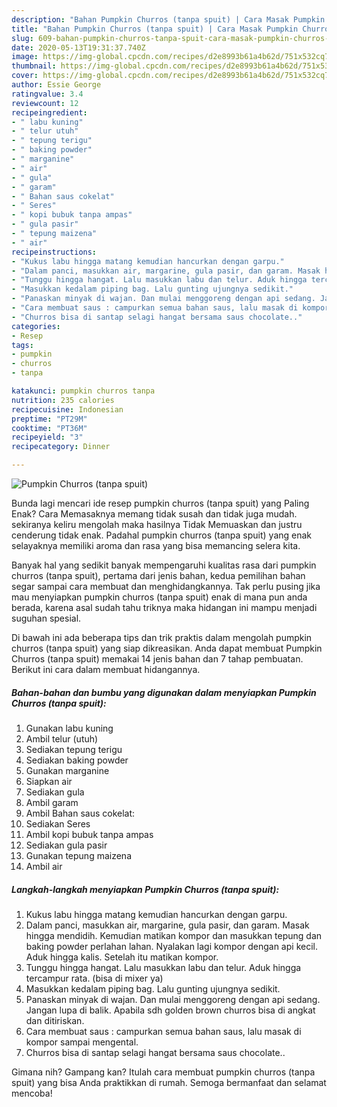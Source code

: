 ```yaml
---
description: "Bahan Pumpkin Churros (tanpa spuit) | Cara Masak Pumpkin Churros (tanpa spuit) Yang Enak Dan Lezat"
title: "Bahan Pumpkin Churros (tanpa spuit) | Cara Masak Pumpkin Churros (tanpa spuit) Yang Enak Dan Lezat"
slug: 609-bahan-pumpkin-churros-tanpa-spuit-cara-masak-pumpkin-churros-tanpa-spuit-yang-enak-dan-lezat
date: 2020-05-13T19:31:37.740Z
image: https://img-global.cpcdn.com/recipes/d2e8993b61a4b62d/751x532cq70/pumpkin-churros-tanpa-spuit-foto-resep-utama.jpg
thumbnail: https://img-global.cpcdn.com/recipes/d2e8993b61a4b62d/751x532cq70/pumpkin-churros-tanpa-spuit-foto-resep-utama.jpg
cover: https://img-global.cpcdn.com/recipes/d2e8993b61a4b62d/751x532cq70/pumpkin-churros-tanpa-spuit-foto-resep-utama.jpg
author: Essie George
ratingvalue: 3.4
reviewcount: 12
recipeingredient:
- " labu kuning"
- " telur utuh"
- " tepung terigu"
- " baking powder"
- " marganine"
- " air"
- " gula"
- " garam"
- " Bahan saus cokelat"
- " Seres"
- " kopi bubuk tanpa ampas"
- " gula pasir"
- " tepung maizena"
- " air"
recipeinstructions:
- "Kukus labu hingga matang kemudian hancurkan dengan garpu."
- "Dalam panci, masukkan air, margarine, gula pasir, dan garam. Masak hingga mendidih. Kemudian matikan kompor dan masukkan tepung dan baking powder perlahan lahan. Nyalakan lagi kompor dengan api kecil. Aduk hingga kalis. Setelah itu matikan kompor."
- "Tunggu hingga hangat. Lalu masukkan labu dan telur. Aduk hingga tercampur rata. (bisa di mixer ya)"
- "Masukkan kedalam piping bag. Lalu gunting ujungnya sedikit."
- "Panaskan minyak di wajan. Dan mulai menggoreng dengan api sedang. Jangan lupa di balik. Apabila sdh golden brown churros bisa di angkat dan ditiriskan."
- "Cara membuat saus : campurkan semua bahan saus, lalu masak di kompor sampai mengental."
- "Churros bisa di santap selagi hangat bersama saus chocolate.."
categories:
- Resep
tags:
- pumpkin
- churros
- tanpa

katakunci: pumpkin churros tanpa 
nutrition: 235 calories
recipecuisine: Indonesian
preptime: "PT29M"
cooktime: "PT36M"
recipeyield: "3"
recipecategory: Dinner

---
```



![Pumpkin Churros (tanpa spuit)](https://img-global.cpcdn.com/recipes/d2e8993b61a4b62d/751x532cq70/pumpkin-churros-tanpa-spuit-foto-resep-utama.jpg)

Bunda lagi mencari ide resep pumpkin churros (tanpa spuit) yang Paling Enak? Cara Memasaknya memang tidak susah dan tidak juga mudah. sekiranya keliru mengolah maka hasilnya Tidak Memuaskan dan justru cenderung tidak enak. Padahal pumpkin churros (tanpa spuit) yang enak selayaknya memiliki aroma dan rasa yang bisa memancing selera kita.



Banyak hal yang sedikit banyak mempengaruhi kualitas rasa dari pumpkin churros (tanpa spuit), pertama dari jenis bahan, kedua pemilihan bahan segar sampai cara membuat dan menghidangkannya. Tak perlu pusing jika mau menyiapkan pumpkin churros (tanpa spuit) enak di mana pun anda berada, karena asal sudah tahu triknya maka hidangan ini mampu menjadi suguhan spesial.


Di bawah ini ada beberapa tips dan trik praktis dalam mengolah pumpkin churros (tanpa spuit) yang siap dikreasikan. Anda dapat membuat Pumpkin Churros (tanpa spuit) memakai 14 jenis bahan dan 7 tahap pembuatan. Berikut ini cara dalam membuat hidangannya.

<!--inarticleads1-->

##### Bahan-bahan dan bumbu yang digunakan dalam menyiapkan Pumpkin Churros (tanpa spuit):

1. Gunakan  labu kuning
1. Ambil  telur (utuh)
1. Sediakan  tepung terigu
1. Sediakan  baking powder
1. Gunakan  marganine
1. Siapkan  air
1. Sediakan  gula
1. Ambil  garam
1. Ambil  Bahan saus cokelat:
1. Sediakan  Seres
1. Ambil  kopi bubuk tanpa ampas
1. Sediakan  gula pasir
1. Gunakan  tepung maizena
1. Ambil  air




<!--inarticleads2-->

##### Langkah-langkah menyiapkan Pumpkin Churros (tanpa spuit):

1. Kukus labu hingga matang kemudian hancurkan dengan garpu.
1. Dalam panci, masukkan air, margarine, gula pasir, dan garam. Masak hingga mendidih. Kemudian matikan kompor dan masukkan tepung dan baking powder perlahan lahan. Nyalakan lagi kompor dengan api kecil. Aduk hingga kalis. Setelah itu matikan kompor.
1. Tunggu hingga hangat. Lalu masukkan labu dan telur. Aduk hingga tercampur rata. (bisa di mixer ya)
1. Masukkan kedalam piping bag. Lalu gunting ujungnya sedikit.
1. Panaskan minyak di wajan. Dan mulai menggoreng dengan api sedang. Jangan lupa di balik. Apabila sdh golden brown churros bisa di angkat dan ditiriskan.
1. Cara membuat saus : campurkan semua bahan saus, lalu masak di kompor sampai mengental.
1. Churros bisa di santap selagi hangat bersama saus chocolate..




Gimana nih? Gampang kan? Itulah cara membuat pumpkin churros (tanpa spuit) yang bisa Anda praktikkan di rumah. Semoga bermanfaat dan selamat mencoba!
